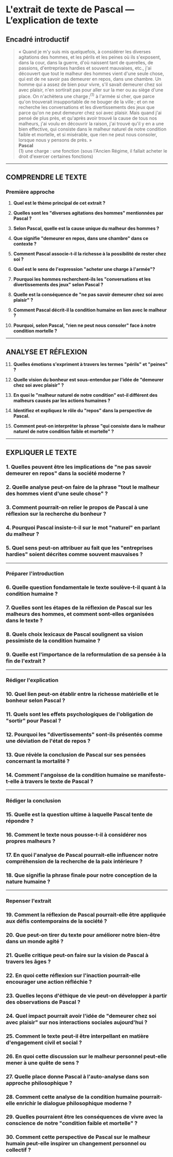 # L'extrait de texte de Pascal — L’explication de texte

## Encadré introductif
> « Quand je m'y suis mis quelquefois, à considérer les diverses agitations des hommes, et les périls et les peines où ils s'exposent, dans la cour, dans la guerre, d'où naissent tant de querelles, de passions, d'entreprises hardies et souvent mauvaises, etc., j'ai découvert que tout le malheur des hommes vient d'une seule chose, qui est de ne savoir pas demeurer en repos, dans une chambre. Un homme qui a assez de bien pour vivre, s'il savait demeurer chez soi avec plaisir, n'en sortirait pas pour aller sur la mer ou au siège d'une place. On n'achètera une charge ;<sup>(1)</sup> à l'armée si cher, que parce qu'on trouverait insupportable de ne bouger de la ville ; et on ne recherche les conversations et les divertissements des jeux que parce qu'on ne peut demeurer chez soi avec plaisir. Mais quand j'ai pensé de plus près, et qu'après avoir trouvé la cause de tous nos malheurs, j'ai voulu en découvrir la raison, j'ai trouvé qu'il y en a une bien effective, qui consiste dans le malheur naturel de notre condition faible et mortelle, et si misérable, que rien ne peut nous consoler, lorsque nous y pensons de près. »  
> **Pascal**  
> (1) une charge : une fonction (sous l'Ancien Régime, il fallait acheter le droit d'exercer certaines fonctions)  

---

## COMPRENDRE LE TEXTE

### Première approche

1. **Quel est le thème principal de cet extrait ?**

2. **Quelles sont les "diverses agitations des hommes" mentionnées par Pascal ?**

3. **Selon Pascal, quelle est la cause unique du malheur des hommes ?**

4. **Que signifie "demeurer en repos, dans une chambre" dans ce contexte ?**

5. **Comment Pascal associe-t-il la richesse à la possibilité de rester chez soi ?**

6. **Quel est le sens de l'expression "acheter une charge à l'armée"?**

7. **Pourquoi les hommes recherchent-ils les "conversations et les divertissements des jeux" selon Pascal ?**

8. **Quelle est la conséquence de "ne pas savoir demeurer chez soi avec plaisir" ?**

9. **Comment Pascal décrit-il la condition humaine en lien avec le malheur ?**

10. **Pourquoi, selon Pascal, "rien ne peut nous consoler" face à notre condition mortelle ?**  

---

## ANALYSE ET RÉFLEXION

11. **Quelles émotions s'expriment à travers les termes "périls" et "peines" ?**

12. **Quelle vision du bonheur est sous-entendue par l'idée de "demeurer chez soi avec plaisir" ?**

13. **En quoi le "malheur naturel de notre condition" est-il différent des malheurs causés par les actions humaines ?**

14. **Identifiez et expliquez le rôle du "repos" dans la perspective de Pascal.**

15. **Comment peut-on interpréter la phrase "qui consiste dans le malheur naturel de notre condition faible et mortelle" ?**  

---

## EXPLIQUER LE TEXTE

### 1. Quelles peuvent être les implications de "ne pas savoir demeurer en repos" dans la société moderne ?

### 2. Quelle analyse peut-on faire de la phrase "tout le malheur des hommes vient d'une seule chose" ?

### 3. Comment pourrait-on relier le propos de Pascal à une réflexion sur la recherche du bonheur ?

### 4. Pourquoi Pascal insiste-t-il sur le mot "naturel" en parlant du malheur ?

### 5. Quel sens peut-on attribuer au fait que les "entreprises hardies" soient décrites comme souvent mauvaises ?  

---

### Préparer l'introduction

### 6. Quelle question fondamentale le texte soulève-t-il quant à la condition humaine ?

### 7. Quelles sont les étapes de la réflexion de Pascal sur les malheurs des hommes, et comment sont-elles organisées dans le texte ?

### 8. Quels choix lexicaux de Pascal soulignent sa vision pessimiste de la condition humaine ?

### 9. Quelle est l'importance de la reformulation de sa pensée à la fin de l'extrait ?

---

### Rédiger l'explication

### 10. Quel lien peut-on établir entre la richesse matérielle et le bonheur selon Pascal ?

### 11. Quels sont les effets psychologiques de l'obligation de "sortir" pour Pascal ?

### 12. Pourquoi les "divertissements" sont-ils présentés comme une déviation de l'état de repos ? 

### 13. Que révèle la conclusion de Pascal sur ses pensées concernant la mortalité ?

### 14. Comment l'angoisse de la condition humaine se manifeste-t-elle à travers le texte de Pascal ?  

---

### Rédiger la conclusion

### 15. Quelle est la question ultime à laquelle Pascal tente de répondre ?

### 16. Comment le texte nous pousse-t-il à considérer nos propres malheurs ?

### 17. En quoi l'analyse de Pascal pourrait-elle influencer notre compréhension de la recherche de la paix intérieure ? 

### 18. Que signifie la phrase finale pour notre conception de la nature humaine ?

---

### Repenser l'extrait

### 19. Comment la réflexion de Pascal pourrait-elle être appliquée aux défis contemporains de la société ?

### 20. Que peut-on tirer du texte pour améliorer notre bien-être dans un monde agité ?

### 21. Quelle critique peut-on faire sur la vision de Pascal à travers les âges ?

### 22. En quoi cette réflexion sur l'inaction pourrait-elle encourager une action réfléchie ?

### 23. Quelles leçons d'éthique de vie peut-on développer à partir des observations de Pascal ?

### 24. Quel impact pourrait avoir l'idée de "demeurer chez soi avec plaisir" sur nos interactions sociales aujourd'hui ?

### 25. Comment le texte peut-il être interpellant en matière d'engagement civil et social ? 

### 26. En quoi cette discussion sur le malheur personnel peut-elle mener à une quête de sens ?

### 27. Quelle place donne Pascal à l'auto-analyse dans son approche philosophique ?

### 28. Comment cette analyse de la condition humaine pourrait-elle enrichir le dialogue philosophique moderne ? 

### 29. Quelles pourraient être les conséquences de vivre avec la conscience de notre "condition faible et mortelle" ?

### 30. Comment cette perspective de Pascal sur le malheur humain peut-elle inspirer un changement personnel ou collectif ?
